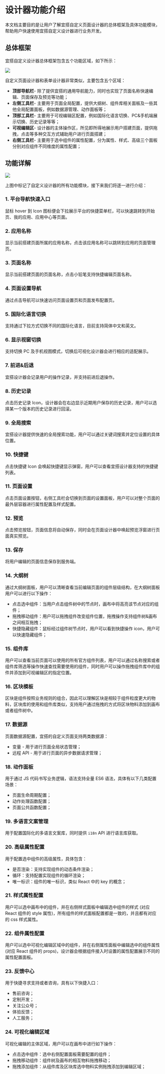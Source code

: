 # 设计器功能介绍
本文档主要目的是让用户了解宜搭自定义页面设计器的总体框架及具体功能模块，帮助用户快速使用宜搭自定义设计器进行业务开发。

## 总体框架
宜搭自定义设计器总体框架包含五个功能区域，如下所示：

![](https://img.alicdn.com/imgextra/i3/O1CN01mzEfjo1dxoyPBPVj3_!!6000000003803-2-tps-3582-2016.png)

自定义页面设计器和表单设计器非常类似，主要包含五个区域：
* **顶部导航栏**- 除了提供宜搭的通用导航能力，同时也实现了页面名称快速编辑、页面保存及预览等功能；
* **左侧工具栏**- 主要用于页面全局配置，提供大纲树、组件库相关面板及一些其他全局配置面板，例如数据源管理、动作面板等；
* **顶部工具栏**- 主要用于可视编辑区配置，例如国际化语言切换、PC&手机端展示切换、历史记录等等；
* **可视编辑区**- 设计器的主体操作区，所见即所得地展示用户搭建页面，提供拖拽，点击等多种交互方式辅助用户进行页面搭建；
* **右侧工具栏**- 主要用于选中组件的属性配置，分为属性、样式、高级三个面板分别对应组件不同维度的属性配置；

## 功能详解
![](https://img.alicdn.com/imgextra/i1/O1CN019H2iC728OKMxr06Xg_!!6000000007922-2-tps-2580-1556.png)

上图中标记了自定义设计器的所有功能模块，接下来我们将逐一进行介绍：
### 1. 平台导航快速入口
鼠标 hover 到 Icon 图标便会下拉展示平台的快捷菜单栏，可以快速跳转到开始页、我的应用、应用中心等页面。

### 2. 应用名称
显示当前搭建页面所属的应用名称，点击该应用名称可以跳转到应用的页面管理页。

### 3. 页面名称
显示当前搭建页面的页面名称，点击小铅笔支持快捷编辑页面名称。

### 4. 页面设置导航
通过点击导航可以快速访问页面设置页和页面发布配置页。

### 5. 国际化语言切换
支持通过下拉方式切换不同的国际化语言，目前支持简体中文和英文。

### 6. 显示视窗切换
支持切换 PC 及手机视图模式，切换后可视化设计器会进行相应的适配展示。

### 7. 前进&后退
宜搭设计器会记录用户的操作记录，并支持前进后退操作。

### 8. 历史记录
点击历史记录 Icon，设计器会在右边显示近期用户保存的历史记录，用户可以选择某一个版本的历史记录进行回滚。

### 9. 全局搜索
宜搭设计器提供快速的全局搜索功能，用户可以通过关键词搜索并定位设置的具体位置。

### 10. 快捷键
点击快捷键 Icon 会唤起快捷键显示弹窗，用户可以查看宜搭设计器支持的快捷键列表。

### 11. 页面设置
点击页面设置按钮，右侧工具栏会切换到页面的设置面板，用户可以对整个页面的最外层容器进行属性配置及样式配置。

### 12. 预览
点击预览按钮，页面信息将自动保存，同时会在页面设计器中唤起预览浮窗进行页面真实预览。

### 13. 保存
将用户编辑的页面信息保存到服务端。

### 14. 大纲树
通过大纲树面板，用户可以清晰查看当前编辑页面的组件层级结构，在大纲树面板用户可以进行以下操作：
* 点击选中组件：当用户点击组件树中的节点时，画布中将高亮该节点对应的组件；
* 拖拽移动组件：用户可以拖拽组件改变组件位置，拖拽操作支持组件树&画布之间相互拖拽；
* 快捷隐藏组件：鼠标经过组件树节点时，用户可以看到快捷操作 icon，用户可以快速隐藏组件；

### 15. 组件库
用户可以查看当前页面可以使用的所有官方组件列表，用户可以通过名称搜索或者组件库筛选等操作快速查找需要使用的组件，同时用户可以操作拖拽组件库中的组件并添加到可视编辑区的指定位置。

### 16. 区块模板
区块是组件按照业务规则的组合，因此可以理解区块是相较于组件粒度更大的物料，区块库的使用和组件库类似，支持用户通过拖拽的方式将区块物料添加到画布或者组件树中。

### 17. 数据源
页面数据源配置，宜搭的自定义页面支持两类数据源：
* 变量 - 用于进行页面全局状态管理；
* 远程 API - 用于进行页面的异步数据请求管理；

### 18. 动作面板
用于通过 JS 代码书写业务逻辑，语法支持全量 ES6 语法，具体有以下几类配置场景：
* 页面生命周期配置；
* 动作处理函数配置；
* 页面公共函数配置；

### 19. 多语言文案管理
用于配置国际化的多语言文案库，同时提供 `i18n` API 进行语言库获取。

### 20. 高级属性配置
用于配置选中组件的高级属性，具体包含：
* 是否渲染：支持实现组件的动态条件渲染；
* 循环：支持配置实现组件的循环渲染；
* 唯一标识：组件的唯一标识，类似 React 中的 key 的概念；

### 21. 样式属性配置
用户可以选中画布中的组件，并在右侧样式面板中编辑选中组件的样式 (对应 React 组件的 style 属性)，所有组件的样式面板配置都是一致的，并且都有对应的 css 样式属性。

### 22. 组件属性配置
用户可以选中可视化编辑区域中的组件，并在右侧属性面板中编辑选中的组件属性 (对应 React 组件的 props)，设计器会根据组件接入时设置的属性配置展示不同的属性配置面板。

### 23. 反馈中心
用于快捷寻求支持或者咨询，具有以下快捷入口：
* 售前咨询；
* 定制开发；
* 关注公众号；
* 体验反馈；
* 人工服务；

### 24. 可视化编辑区域
可视化编辑的主体区域，用户可以在画布中进行如下操作：
* 点击选中组件：选中右侧配置面板需要配置的组件；
* 拖拽移动组件：组件树及画布的相互物料拖拽移动；
* 拖拽添加组件：从组件库及区块库选中物料实例拖拽添加到编辑区域；